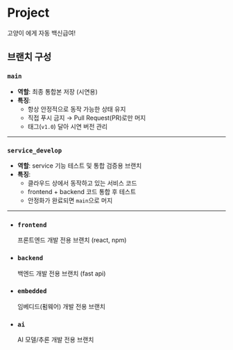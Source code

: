 # Project
고양이 에게 자동 백신급여!

## 브랜치 구성

### `main`
- **역할**: 최종 통합본 저장 (시연용)
- **특징**: 
  - 항상 안정적으로 동작 가능한 상태 유지
  - 직접 푸시 금지 → Pull Request(PR)로만 머지
  - 태그(`v1.0`) 달아 시연 버전 관리

---

### `service_develop`
- **역할**: service 기능 테스트 및 통합 검증용 브랜치
- **특징**:
  - 클라우드 상에서 동작하고 있는 서비스 코드
  - frontend + backend 코드 통합 후 테스트 
  - 안정화가 완료되면 `main`으로 머지

---

- ### `frontend`
  프론트엔드 개발 전용 브랜치 (react, npm)

- ### `backend`
  백엔드 개발 전용 브랜치 (fast api)

- ### `embedded`
  임베디드(펌웨어) 개발 전용 브랜치

- ### `ai`
  AI 모델/추론 개발 전용 브랜치

